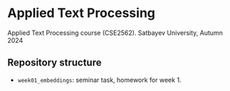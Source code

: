 # Applied Text Processing

Applied Text Processing course (CSE2562). Satbayev University, Autumn 2024

## Repository structure

- `week01_embeddings`: seminar task, homework for week 1.

